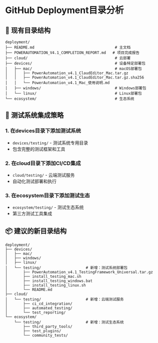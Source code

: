 # GitHub Deployment目录分析

## 📁 **现有目录结构**

```
deployment/
├── README.md                                    # 主文档
├── POWERAUTOMATION_V4.1_COMPLETION_REPORT.md   # 项目完成报告
├── cloud/                                       # 云部署
├── devices/                                     # 设备特定部署包
│   ├── mac/                                     # macOS部署包
│   │   ├── PowerAutomation_v4.1_ClaudEditor_Mac.tar.gz
│   │   ├── PowerAutomation_v4.1_ClaudEditor_Mac.tar.gz.sha256
│   │   └── PowerAutomation_v4.1_Mac_使用说明.md
│   ├── windows/                                 # Windows部署包
│   └── linux/                                   # Linux部署包
└── ecosystem/                                   # 生态系统
```

## 🎯 **测试系统集成策略**

### **1. 在devices目录下添加测试系统**
- `devices/testing/` - 测试系统专用目录
- 包含完整的测试框架和工具

### **2. 在cloud目录下添加CI/CD集成**
- `cloud/testing/` - 云端测试服务
- 自动化测试部署和执行

### **3. 在ecosystem目录下添加测试生态**
- `ecosystem/testing/` - 测试生态系统
- 第三方测试工具集成

## 📦 **建议的新目录结构**

```
deployment/
├── devices/
│   ├── mac/
│   ├── windows/
│   ├── linux/
│   └── testing/                    # 新增：测试系统部署包
│       ├── PowerAutomation_v4.1_TestingFramework_Universal.tar.gz
│       ├── install_testing_mac.sh
│       ├── install_testing_windows.bat
│       ├── install_testing_linux.sh
│       └── README.md
├── cloud/
│   └── testing/                    # 新增：云端测试服务
│       ├── ci_cd_integration/
│       ├── automated_testing/
│       └── test_reporting/
└── ecosystem/
    └── testing/                    # 新增：测试生态系统
        ├── third_party_tools/
        ├── test_plugins/
        └── community_tests/
```

